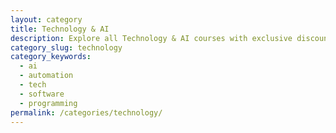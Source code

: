 ```yaml
---
layout: category
title: Technology & AI
description: Explore all Technology & AI courses with exclusive discounts
category_slug: technology
category_keywords:
  - ai
  - automation
  - tech
  - software
  - programming
permalink: /categories/technology/
---
```

